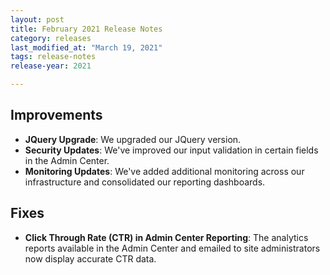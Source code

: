 ```yaml
---
layout: post
title: February 2021 Release Notes
category: releases
last_modified_at: "March 19, 2021"
tags: release-notes
release-year: 2021

---
```


## Improvements

* **JQuery Upgrade**: We upgraded our JQuery version.
* **Security Updates**: We've improved our input validation in certain fields in the Admin Center.
* **Monitoring Updates**: We've added additional monitoring across our infrastructure and consolidated our reporting dashboards.
 
## Fixes
* **Click Through Rate (CTR) in Admin Center Reporting**: The analytics reports available in the Admin Center and emailed to site administrators now display accurate CTR data.

